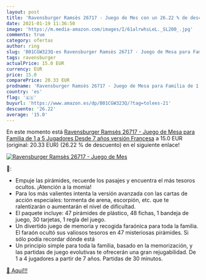 ```yaml
---
layout: post
title: 'Ravensburger Ramsès 26717 - Juego de Mes con un 26.22 % de descuento'
date: 2021-01-19 11:36:50
image: 'https://m.media-amazon.com/images/I/61alrwhsLeL._SL200_.jpg'
comments: true
category: ofertas
author: ring
slug: 'B01CGW323Q-es Ravensburger Ramsès 26717 - Juego de Mesa para Familia de...'
tags: ravensburger
actualPrice: 15.0 EUR
currency: EUR
price: 15.0
comparePrice: 20.33 EUR
prodname: 'Ravensburger Ramsès 26717 - Juego de Mesa para Familia de 1 a 5 Jugadores Desde 7 años  versión Francesa'
country: 'es'
flag: '🇪🇸'
buyurl: 'https://www.amazon.es/dp/B01CGW323Q/?tag=tolees-21'
descuento: '26.22'
average: '15.0'
---
```


En este momento está [Ravensburger Ramsès 26717 - Juego de Mesa para Familia de 1 a 5 Jugadores Desde 7 años  versión Francesa](https://www.amazon.es/dp/B01CGW323Q/?tag=tolees-21) a 15.0 EUR (original: 20.33 EUR) (26.22 %  de descuento) en el siguiente enlace!

[![Ravensburger Ramsès 26717 - Juego de Mes](https://m.media-amazon.com/images/I/61alrwhsLeL._SL200_.jpg)](https://www.amazon.es/dp/B01CGW323Q/?tag=tolees-21)

🔎:

- Empuje las pirámides, recuerde los pasajes y encuentra el más tesoros ocultos. ¡Atención a la momia!
- Para los más valientes intenta la versión avanzada con las cartas de acción especiales: tormenta de arena, escorpión, etc. que te ralentizarán o aumentarán el nivel de dificultad.
- El paquete incluye: 47 pirámides de plástico, 48 fichas, 1 bandeja de juego, 30 tarjetas, 1 regla del juego.
- Un divertido juego de memoria y recogida faraónica para toda la familia. El faraón ocultó sus valiosos tesoros en 47 misteriosas pirámides. Si sólo podía recordar dónde está
- Un principio simple para toda la familia, basado en la memorización, y las partidas de juego evolutivas te ofrecerán una gran rejugabilidad. De 1 a 4 jugadores a partir de 7 años. Partidas de 30 minutos.

[🛒 Aquí!!!](https://www.amazon.es/dp/B01CGW323Q/?tag=tolees-21)
